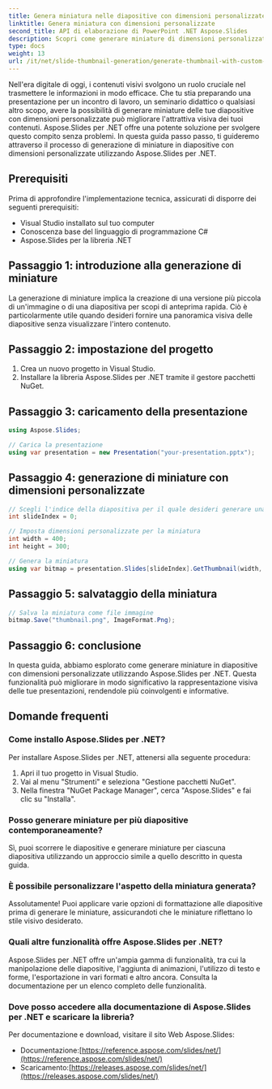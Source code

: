 ```yaml
---
title: Genera miniatura nelle diapositive con dimensioni personalizzate
linktitle: Genera miniatura con dimensioni personalizzate
second_title: API di elaborazione di PowerPoint .NET Aspose.Slides
description: Scopri come generare miniature di dimensioni personalizzate nelle diapositive utilizzando Aspose.Slides per .NET. Guida passo passo con il codice sorgente. Migliora le tue presentazioni con immagini accattivanti.
type: docs
weight: 13
url: /it/net/slide-thumbnail-generation/generate-thumbnail-with-custom-dimensions/
---
```


Nell'era digitale di oggi, i contenuti visivi svolgono un ruolo cruciale nel trasmettere le informazioni in modo efficace. Che tu stia preparando una presentazione per un incontro di lavoro, un seminario didattico o qualsiasi altro scopo, avere la possibilità di generare miniature delle tue diapositive con dimensioni personalizzate può migliorare l'attrattiva visiva dei tuoi contenuti. Aspose.Slides per .NET offre una potente soluzione per svolgere questo compito senza problemi. In questa guida passo passo, ti guideremo attraverso il processo di generazione di miniature in diapositive con dimensioni personalizzate utilizzando Aspose.Slides per .NET.

## Prerequisiti

Prima di approfondire l'implementazione tecnica, assicurati di disporre dei seguenti prerequisiti:

- Visual Studio installato sul tuo computer
- Conoscenza base del linguaggio di programmazione C#
- Aspose.Slides per la libreria .NET


## Passaggio 1: introduzione alla generazione di miniature

La generazione di miniature implica la creazione di una versione più piccola di un'immagine o di una diapositiva per scopi di anteprima rapida. Ciò è particolarmente utile quando desideri fornire una panoramica visiva delle diapositive senza visualizzare l'intero contenuto.

## Passaggio 2: impostazione del progetto

1. Crea un nuovo progetto in Visual Studio.
2. Installare la libreria Aspose.Slides per .NET tramite il gestore pacchetti NuGet.

## Passaggio 3: caricamento della presentazione

```csharp
using Aspose.Slides;

// Carica la presentazione
using var presentation = new Presentation("your-presentation.pptx");
```

## Passaggio 4: generazione di miniature con dimensioni personalizzate

```csharp
// Scegli l'indice della diapositiva per il quale desideri generare una miniatura
int slideIndex = 0;

// Imposta dimensioni personalizzate per la miniatura
int width = 400;
int height = 300;

// Genera la miniatura
using var bitmap = presentation.Slides[slideIndex].GetThumbnail(width, height);
```

## Passaggio 5: salvataggio della miniatura

```csharp
// Salva la miniatura come file immagine
bitmap.Save("thumbnail.png", ImageFormat.Png);
```

## Passaggio 6: conclusione

In questa guida, abbiamo esplorato come generare miniature in diapositive con dimensioni personalizzate utilizzando Aspose.Slides per .NET. Questa funzionalità può migliorare in modo significativo la rappresentazione visiva delle tue presentazioni, rendendole più coinvolgenti e informative.

## Domande frequenti

### Come installo Aspose.Slides per .NET?

Per installare Aspose.Slides per .NET, attenersi alla seguente procedura:
1. Apri il tuo progetto in Visual Studio.
2. Vai al menu "Strumenti" e seleziona "Gestione pacchetti NuGet".
3. Nella finestra "NuGet Package Manager", cerca "Aspose.Slides" e fai clic su "Installa".

### Posso generare miniature per più diapositive contemporaneamente?

Sì, puoi scorrere le diapositive e generare miniature per ciascuna diapositiva utilizzando un approccio simile a quello descritto in questa guida.

### È possibile personalizzare l'aspetto della miniatura generata?

Assolutamente! Puoi applicare varie opzioni di formattazione alle diapositive prima di generare le miniature, assicurandoti che le miniature riflettano lo stile visivo desiderato.

### Quali altre funzionalità offre Aspose.Slides per .NET?

Aspose.Slides per .NET offre un'ampia gamma di funzionalità, tra cui la manipolazione delle diapositive, l'aggiunta di animazioni, l'utilizzo di testo e forme, l'esportazione in vari formati e altro ancora. Consulta la documentazione per un elenco completo delle funzionalità.

### Dove posso accedere alla documentazione di Aspose.Slides per .NET e scaricare la libreria?

Per documentazione e download, visitare il sito Web Aspose.Slides:
-  Documentazione:[https://reference.aspose.com/slides/net/](https://reference.aspose.com/slides/net/)
-  Scaricamento:[https://releases.aspose.com/slides/net/](https://releases.aspose.com/slides/net/)
